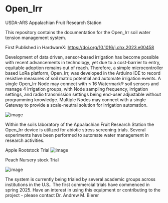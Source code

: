 # Open_Irr
USDA-ARS Appalachian Fruit Research Station

This repository contains the documentation for the Open_Irr soil water tension management system.

First Published in HardwareX: https://doi.org/10.1016/j.ohx.2023.e00458

Development of data driven, sensor-based irrigation has become possible with recent advancements in technology, yet due to a cost-barrier to entry, equitable adoption remains out of reach. Therefore, a simple microcontroller based LoRa platform, Open_Irr, was developed in the Arduino IDE to record resistive measures of soil matric potential and automate irrigation events. A single Open_Irr Node may connect with ≤ 16 Watermark® soil sensors and manage 4 irrigation groups, with Node sampling frequency, irrigation settings, and radio transmission settings being end-user adjustable without programming knowledge. Multiple Nodes may connect with a single Gateway to provide a scale-neutral solution for irrigation automation.

![image](https://github.com/user-attachments/assets/ec8b731c-d086-4d37-9556-21538f609d97)

Within the soils laboratory of the Appalachian Fruit Research Station the Open_Irr device is utilized for abiotic stress screening trials. Several experiments have been performed to automate water management in research activities.

Apple Rootstock Trial
![image](https://github.com/user-attachments/assets/bedda9b2-1621-4335-8a8b-9cb9c3f4f01f)

Peach Nursery stock Trial

![image](https://github.com/user-attachments/assets/c0c288a7-aaa4-472d-a53d-d7b216b97a84)


The system is currently being trialed by several academic groups across institutions in the U.S.. The first commercial trials have commenced in spring 2025. Have an interest in using this equipment or contributing to the project - please contact Dr. Andrew M. Bierer

